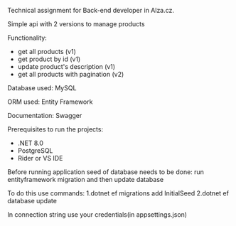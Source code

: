 Technical assignment for Back-end developer in Alza.cz.

Simple api with 2 versions to manage products

Functionality:
- get all products (v1)
- get product by id (v1)
- update product's description (v1)
- get all products with pagination (v2)
  
Database used: MySQL

ORM used: Entity Framework

Documentation: Swagger

Prerequisites to run the projects:
- .NET 8.0
- PostgreSQL
- Rider or VS IDE
  
Before running application seed of database needs to be done: run entityframework migration and then update database

To do this use commands:
1.dotnet ef migrations add InitialSeed
2.dotnet ef database update

In connection string use your credentials(in appsettings.json)
